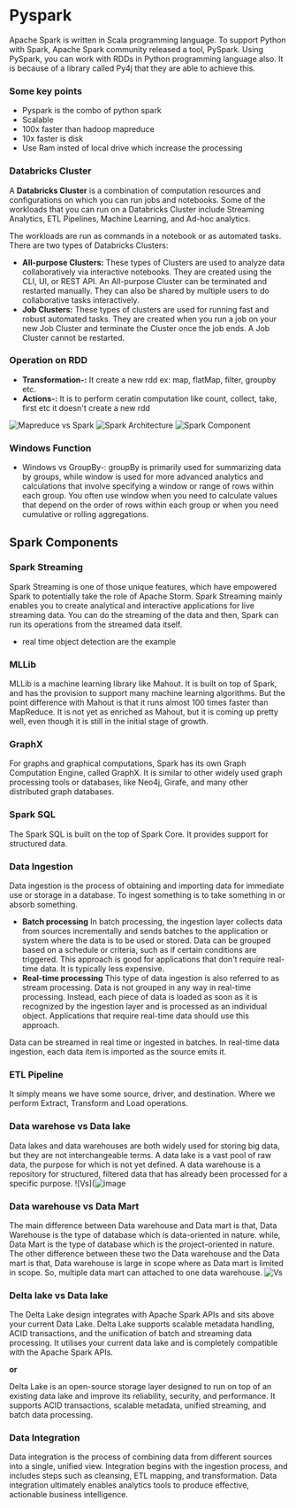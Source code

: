 # Pyspark
Apache Spark is written in Scala programming language. To support Python with Spark, Apache Spark community released a tool, PySpark. Using PySpark, you can work with RDDs in Python programming language also. It is because of a library called Py4j that they are able to achieve this.

### Some key points
- Pyspark is the combo of python spark
- Scalable
- 100x faster than hadoop mapreduce
- 10x faster is disk
- Use Ram insted of local drive which increase the processing

### Databricks Cluster

A **Databricks Cluster** is a combination of computation resources and configurations on which you can run jobs and notebooks. Some of the workloads that you can run on a Databricks Cluster include Streaming Analytics, ETL Pipelines, Machine Learning, and Ad-hoc analytics. 

The workloads are run as commands in a notebook or as automated tasks. There are two types of Databricks Clusters:

- **All-purpose Clusters:** These types of Clusters are used to analyze data collaboratively via interactive notebooks. They are created using the CLI, UI, or REST API. An All-purpose Cluster can be terminated and restarted manually. They can also be shared by multiple users to do collaborative tasks interactively. 
- **Job Clusters:** These types of clusters are used for running fast and robust automated tasks. They are created when you run a job on your new Job Cluster and terminate the Cluster once the job ends. A Job Cluster cannot be restarted.

### Operation on RDD

- **Transformation-:** It create a new rdd ex: map, flatMap, filter, groupby etc.
-  **Actions-:** It is to perform ceratin computation like count, collect, take, first etc it doesn't create a new rdd

![Mapreduce vs Spark](https://data-flair.training/blogs/wp-content/uploads/sites/2/2016/09/Hadoop-MapReduce-vs-Apache-Spark.jpg)
![Spark Architecture](https://i0.wp.com/0x0fff.com/wp-content/uploads/2015/03/Spark-Architecture-Official.png)
![Spark Component](https://cdn.analyticsvidhya.com/wp-content/uploads/2020/11/spark_Architecture.png)

### Windows Function

- Windows vs GroupBy-: groupBy is primarily used for summarizing data by groups, while window is used for more advanced analytics and calculations that involve specifying a window or range of rows within each group. You often use window when you need to calculate values that depend on the order of rows within each group or when you need cumulative or rolling aggregations.


## Spark Components

### Spark Streaming
Spark Streaming is one of those unique features, which have empowered Spark to potentially take the role of Apache Storm. Spark Streaming mainly enables you to create analytical and interactive applications for live streaming data. You can do the streaming of the data and then, Spark can run its operations from the streamed data itself.
- real time object detection are the example

### MLLib
MLLib is a machine learning library like Mahout. It is built on top of Spark, and has the provision to support many machine learning algorithms. But the point difference with Mahout is that it runs almost 100 times faster than MapReduce. It is not yet as enriched as Mahout, but it is coming up pretty well, even though it is still in the initial stage of growth.

### GraphX
For graphs and graphical computations, Spark has its own Graph Computation Engine, called GraphX. It is similar to other widely used graph processing tools or databases, like Neo4j, Girafe, and many other distributed graph databases.

### Spark SQL
The Spark SQL is built on the top of Spark Core. It provides support for structured data.

### Data Ingestion
Data ingestion is the process of obtaining and importing data for immediate use or storage in a database. To ingest something is to take something in or absorb something.
- **Batch processing** In batch processing, the ingestion layer collects data from sources incrementally and sends batches to the application or system where the data is to be used or stored. Data can be grouped based on a schedule or criteria, such as if certain conditions are triggered. This approach is good for applications that don't require real-time data. It is typically less expensive.
- **Real-time processing** This type of data ingestion is also referred to as stream processing. Data is not grouped in any way in real-time processing. Instead, each piece of data is loaded as soon as it is recognized by the ingestion layer and is processed as an individual object. Applications that require real-time data should use this approach.

Data can be streamed in real time or ingested in batches. In real-time data ingestion, each data item is imported as the source emits it. 

### ETL Pipeline
It simply means we have some source, driver, and destination. Where we perform Extract, Transform and Load operations.

### Data warehose vs Data lake
Data lakes and data warehouses are both widely used for storing big data, but they are not interchangeable terms. A data lake is a vast pool of raw data, the purpose for which is not yet defined. A data warehouse is a repository for structured, filtered data that has already been processed for a specific purpose.
![Vs](![image](https://user-images.githubusercontent.com/55645997/202674371-4c5549cd-eac9-4171-8edc-7036659129c7.png)

### Data warehouse vs Data Mart
The main difference between Data warehouse and Data mart is that, Data Warehouse is the type of database which is data-oriented in nature. while, Data Mart is the type of database which is the project-oriented in nature. The other difference between these two the Data warehouse and the Data mart is that, Data warehouse is large in scope where as Data mart is limited in scope. So, multiple data mart can attached to one data warehouse.
![Vs](https://qph.cf2.quoracdn.net/main-qimg-29ed6d230d0c6822b7cfa8ada40f59f2-pjlq)

### Delta lake vs Data lake
The Delta Lake design integrates with Apache Spark APIs and sits above your current Data Lake. Delta Lake supports scalable metadata handling, ACID transactions, and the unification of batch and streaming data processing. It utilises your current data lake and is completely compatible with the Apache Spark APIs.

**or**

Delta Lake is an open-source storage layer designed to run on top of an existing data lake and improve its reliability, security, and performance. It supports ACID transactions, scalable metadata, unified streaming, and batch data processing.

### Data Integration

Data integration is the process of combining data from different sources into a single, unified view. Integration begins with the ingestion process, and includes steps such as cleansing, ETL mapping, and transformation. Data integration ultimately enables analytics tools to produce effective, actionable business intelligence.
